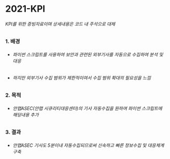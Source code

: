# 2021-KPI
###### KPI를 위한 증빙자료이며 상세내용은 코드 내 주석으로 대체


### 1. 배경
  - ###### 파이썬 스크립트를 사용하여 보안과 관련된 외부기사를 자동으로 수집하여 분석 및 대응
  - ###### 하지만 외부기사 수집 범위가 제한적이여서 수집 범위 확대의 필요성을 느낌
  
### 2. 목적
  - ###### 안랩ASEC(안랩 시큐리티대응센터)의 기사 자동수집을 원하여 파이썬 스크립트에 해당내용 추가

### 3. 결과
  - ###### 안랩ASEC 기사도 5분이내 자동수집되므로써 신속하고 빠른 정보수집 및 대응체계 구축
  
